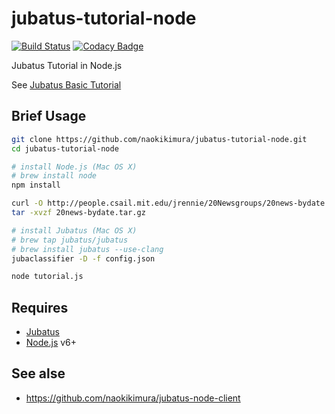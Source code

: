 jubatus-tutorial-node
=====================

[![Build Status](https://travis-ci.org/naokikimura/jubatus-tutorial-node.svg?branch=master)](https://travis-ci.org/naokikimura/jubatus-tutorial-node)
[![Codacy Badge](https://api.codacy.com/project/badge/Grade/3f911234639f46f28ff414bbd513dfdb)](https://www.codacy.com/app/n.kimura.cap/jubatus-tutorial-node?utm_source=github.com&utm_medium=referral&utm_content=naokikimura/jubatus-tutorial-node&utm_campaign=badger)

Jubatus Tutorial in Node.js

See [Jubatus Basic Tutorial](http://jubat.us/en/tutorial/tutorial.html)

Brief Usage
--------------------

```bash
git clone https://github.com/naokikimura/jubatus-tutorial-node.git
cd jubatus-tutorial-node

# install Node.js (Mac OS X)
# brew install node
npm install

curl -O http://people.csail.mit.edu/jrennie/20Newsgroups/20news-bydate.tar.gz
tar -xvzf 20news-bydate.tar.gz

# install Jubatus (Mac OS X)
# brew tap jubatus/jubatus
# brew install jubatus --use-clang
jubaclassifier -D -f config.json

node tutorial.js
```

## Requires ##

- [Jubatus](http://jubat.us/en/)
- [Node.js](https://nodejs.or]) v6+

## See alse ##

- https://github.com/naokikimura/jubatus-node-client
